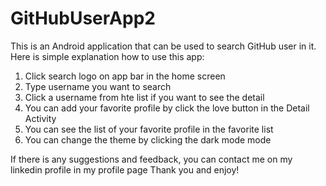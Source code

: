 # GitHubUserApp2

This is an Android application that can be used to search GitHub user in it. Here is simple explanation how to use this app:
1. Click search logo on app bar in the home screen
2. Type username you want to search
3. Click a username from hte list if you want to see the detail
4. You can add your favorite profile by click the love button in the Detail Activity
5. You can see the list of your favorite profile in the favorite list
6. You can change the theme by clicking the dark mode mode

If there is any suggestions and feedback, you can contact me on my linkedin profile in my profile page
Thank you and enjoy!
